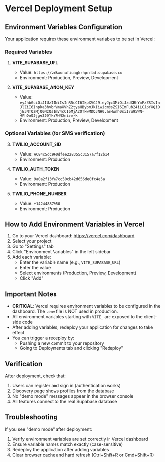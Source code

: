 # Vercel Deployment Setup

## Environment Variables Configuration

Your application requires these environment variables to be set in Vercel:

### Required Variables

1. **VITE_SUPABASE_URL**
   - Value: `https://zdkxonufiuagkrhprnbd.supabase.co`
   - Environment: Production, Preview, Development

2. **VITE_SUPABASE_ANON_KEY**
   - Value: `eyJhbGciOiJIUzI1NiIsInR5cCI6IkpXVCJ9.eyJpc3MiOiJzdXBhYmFzZSIsInJlZiI6Inpka3hvbnVmaXVhZ2tyaHBybmJkIiwicm9sZSI6ImFub24iLCJpYXQiOjE3NTQzMjQ0NzQsImV4cCI6MjA2OTkwMDQ3NH0.auHwnh0siI7u95WN-4Fh0aESjge2S6Yks7MNSnivo-k`
   - Environment: Production, Preview, Development

### Optional Variables (for SMS verification)

3. **TWILIO_ACCOUNT_SID**
   - Value: `AC84c5dc960dfee228355c3157a7f12b14`
   - Environment: Production

4. **TWILIO_AUTH_TOKEN**
   - Value: `9a0a2f13fa7cc50cb42d656de0fc4e5a`
   - Environment: Production

5. **TWILIO_PHONE_NUMBER**
   - Value: `+14244887950`
   - Environment: Production

## How to Add Environment Variables in Vercel

1. Go to your Vercel dashboard: https://vercel.com/dashboard
2. Select your project
3. Go to "Settings" tab
4. Click "Environment Variables" in the left sidebar
5. Add each variable:
   - Enter the variable name (e.g., `VITE_SUPABASE_URL`)
   - Enter the value
   - Select environments (Production, Preview, Development)
   - Click "Add"

## Important Notes

- **CRITICAL**: Vercel requires environment variables to be configured in the dashboard. The `.env` file is NOT used in production.
- All environment variables starting with `VITE_` are exposed to the client-side code
- After adding variables, redeploy your application for changes to take effect
- You can trigger a redeploy by:
  - Pushing a new commit to your repository
  - Going to Deployments tab and clicking "Redeploy"

## Verification

After deployment, check that:
1. Users can register and sign in (authentication works)
2. Discovery page shows profiles from the database
3. No "demo mode" messages appear in the browser console
4. All features connect to the real Supabase database

## Troubleshooting

If you see "demo mode" after deployment:
1. Verify environment variables are set correctly in Vercel dashboard
2. Ensure variable names match exactly (case-sensitive)
3. Redeploy the application after adding variables
4. Clear browser cache and hard refresh (Ctrl+Shift+R or Cmd+Shift+R)
